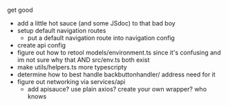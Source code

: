 get good

* add a little hot sauce (and some JSdoc) to that bad boy
* setup default navigation routes
  * put a default navigation route into navigation config
* create api config
* figure out how to retool models/environment.ts since it's confusing and im not sure why that AND src/env.ts both exist
* make utils/helpers.ts more typescripty
* determine how to best handle backbuttonhandler/ address need for it
* figure out networking via services/api
  * add apisauce? use plain axios? create your own wrapper? who knows